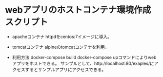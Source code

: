# webアプリのホストコンテナ環境作成スクリプト

- apacheコンテナ
  httpdをcentos:7イメージに導入。

- tomcatコンテナ
  alpineのtomcatコンテナを利用。

- 利用方法
  docker-compose build
  docker-compose upコマンドによりwebアプリをホストできる。
  サンプルとして、http://localhost:80/exaples/にアクセスするとサンプルアプリにアクセスできる。
  